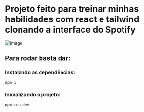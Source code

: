 <h1>Projeto feito para treinar minhas habilidades com react e tailwind clonando a interface do Spotify</h1>

![image](https://github.com/JaoBrito/clone-spotify/assets/83669513/08c6fcf2-50e4-4849-b017-09f91cfdc683)


<h2>Para rodar basta dar:</h2>
<h3>Instalando as dependências:</h3>

```
npm i
```
<h3>Inicializando o projeto:</h3>

```
npm run dev
```
